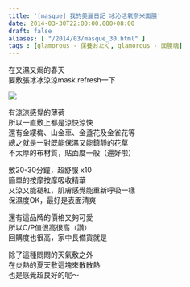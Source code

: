 ```yaml
---
title: '[masque] 我的美麗日記 冰沁活氧奈米面膜'
date: 2014-03-30T22:00:00.000+08:00
draft: false
aliases: [ "/2014/03/masque_30.html" ]
tags : [glamorous - 保養おたく, glamorous - 面膜魂]
---
```


在又濕又焗的春天  
要敷張冰冰涼涼mask refresh一下  

![](/images/mbdice.jpg)

有涼涼感覺的薄荷  
所以一直敷上都是涼快涼快  
還有金縷梅、山金車、金盞花及金雀花等  
總之就是一對既能保濕又能鎮靜的花草  
不太厚的布材質，貼面度一般（還好啦）  
  
敷20-30分鐘，超舒服 x10  
簡單的按摩按摩吸收精華  
又涼又能褪紅，肌膚感覺能重新呼吸一樣  
保濕度OK，最好是表面清爽  
  
還有這品牌的價格又夠可愛  
所以C/P值很高很高（讚）  
回購度也很高，家中長備貨就是  
  
除了這種悶悶的天氣敷之外  
在炎熱的夏天敷這塊來散散熱  
也是感覺超良好的呢～
